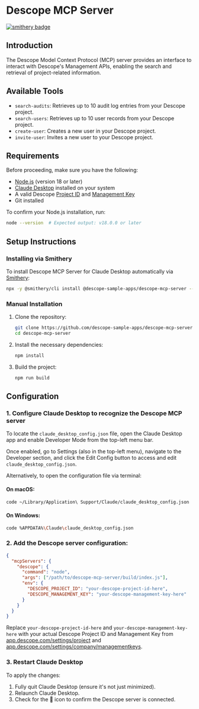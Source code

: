 # Descope MCP Server
[![smithery badge](https://smithery.ai/badge/@descope-sample-apps/descope-mcp-server)](https://smithery.ai/server/@descope-sample-apps/descope-mcp-server)

## Introduction

The Descope Model Context Protocol (MCP) server provides an interface to interact with Descope's Management APIs, enabling the search and retrieval of project-related information.

## Available Tools

- `search-audits`: Retrieves up to 10 audit log entries from your Descope project.
- `search-users`: Retrieves up to 10 user records from your Descope project.
- `create-user`: Creates a new user in your Descope project.
- `invite-user`: Invites a new user to your Descope project.

## Requirements

Before proceeding, make sure you have the following:

- [Node.js](https://nodejs.org/) (version 18 or later)
- [Claude Desktop](https://claude.ai/download) installed on your system
- A valid Descope [Project ID](https://app.descope.com/settings/project) and [Management Key](https://app.descope.com/settings/company/managementkeys)
- Git installed

To confirm your Node.js installation, run:

```bash
node --version  # Expected output: v18.0.0 or later
```

## Setup Instructions
### Installing via Smithery

To install Descope MCP Server for Claude Desktop automatically via [Smithery](https://smithery.ai/server/@descope-sample-apps/descope-mcp-server):

```bash
npx -y @smithery/cli install @descope-sample-apps/descope-mcp-server --client claude
```

### Manual Installation
1. Clone the repository:

    ```bash
    git clone https://github.com/descope-sample-apps/descope-mcp-server.git
    cd descope-mcp-server
    ```

2. Install the necessary dependencies:

    ```bash
    npm install
    ```

3. Build the project:

    ```bash
    npm run build
    ```

## Configuration

### 1. Configure Claude Desktop to recognize the Descope MCP server

To locate the `claude_desktop_config.json` file, open the Claude Desktop app and enable Developer Mode from the top-left menu bar.

Once enabled, go to Settings (also in the top-left menu), navigate to the Developer section, and click the Edit Config button to access and edit `claude_desktop_config.json`.

Alternatively, to open the configuration file via terminal:

#### On macOS:

```bash
code ~/Library/Application\ Support/Claude/claude_desktop_config.json
```

#### On Windows:

```bash
code %APPDATA%\Claude\claude_desktop_config.json
```

### 2. Add the Descope server configuration:

```json
{
  "mcpServers": {
    "descope": {
      "command": "node",
      "args": ["/path/to/descope-mcp-server/build/index.js"],
      "env": {
        "DESCOPE_PROJECT_ID": "your-descope-project-id-here",
        "DESCOPE_MANAGEMENT_KEY": "your-descope-management-key-here"
      }
    }
  }
}
```

Replace `your-descope-project-id-here` and `your-descope-management-key-here` with your actual Descope Project ID and Management Key from [app.descope.com/settings/project](https://app.descope.com/settings/project) and [app.descope.com/settings/company/managementkeys](https://app.descope.com/settings/company/managementkeys).

### 3. Restart Claude Desktop

To apply the changes:

1. Fully quit Claude Desktop (ensure it's not just minimized).
2. Relaunch Claude Desktop.
3. Check for the 🔌 icon to confirm the Descope server is connected.
